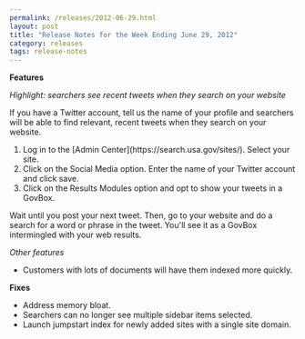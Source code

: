 ```yaml
---
permalink: /releases/2012-06-29.html
layout: post
title: "Release Notes for the Week Ending June 29, 2012"
category: releases
tags: release-notes
---
```

<p><strong>Features</strong></p>
<p><em>Highlight: searchers see recent tweets when they search on your website</em></p>
<p>If you have a Twitter account, tell us the name of your profile and searchers will be able to find relevant, recent tweets when they search on your website.</p>
<ol><li>Log in to the [Admin Center](https://search.usa.gov/sites/). Select your site.</li>
<li>Click on the Social Media option. Enter the name of your Twitter account and click save.</li>
<li>Click on the Results Modules option and opt to show your tweets in a GovBox.</li>
</ol><p>Wait until you post your next tweet. Then, go to your website and do a search for a word or phrase in the tweet. You'll see it as a GovBox intermingled with your web results.</p>
<p><em>Other features</em></p>
<ul><li>Customers with lots of documents will have them indexed more quickly.</li>
</ul><p><strong>Fixes</strong></p>
<ul><li>Address memory bloat.</li>
<li>Searchers can no longer see multiple sidebar items selected.</li>
<li>Launch jumpstart index for newly added sites with a single site domain.</li>
</ul>
